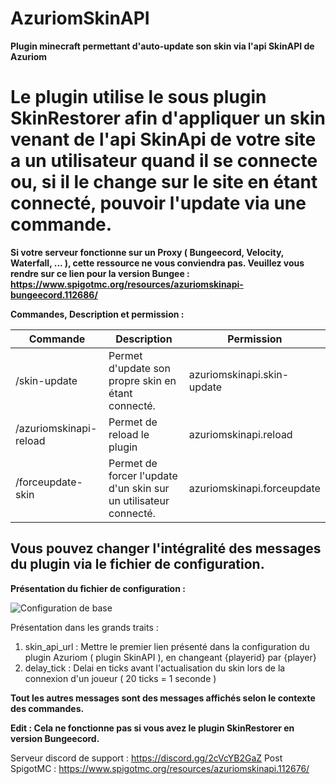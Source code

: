 # AzuriomSkinAPI
**Plugin minecraft permettant d'auto-update son skin via l'api SkinAPI de Azuriom**

# Le plugin utilise le sous plugin SkinRestorer afin d'appliquer un skin venant de l'api SkinApi de votre site a un utilisateur quand il se connecte ou, si il le change sur le site en étant connecté, pouvoir l'update via une commande.

**Si votre serveur fonctionne sur un Proxy ( Bungeecord, Velocity, Waterfall, ... ), cette ressource ne vous conviendra pas. Veuillez vous rendre sur ce lien pour la version Bungee : https://www.spigotmc.org/resources/azuriomskinapi-bungeecord.112686/**

**Commandes, Description et permission :**

| Commande | Description | Permission |
|----------|----------|----------|
| /skin-update  | Permet d'update son propre skin en étant connecté.  | azuriomskinapi.skin-update | 
| /azuriomskinapi-reload | Permet de reload le plugin | azuriomskinapi.reload | 
| /forceupdate-skin | Permet de forcer l'update d'un skin sur un utilisateur connecté. | azuriomskinapi.forceupdate |


## Vous pouvez changer l'intégralité des messages du plugin via le fichier de configuration.

**Présentation du fichier de configuration :**

![Configuration de base](https://cdn.discordapp.com/attachments/1109918463415291944/1152636464128073850/image.png)

Présentation dans les grands traits : 

1. skin_api_url : Mettre le premier lien présenté dans la configuration du plugin Azuriom ( plugin SkinAPI ), en changeant {playerid} par {player}
2. delay_tick : Delai en ticks avant l'actualisation du skin lors de la connexion d'un joueur ( 20 ticks = 1 seconde )

**Tout les autres messages sont des messages affichés selon le contexte des commandes.**

**Edit : Cela ne fonctionne pas si vous avez le plugin SkinRestorer en version Bungeecord.**

Serveur discord de support : https://discord.gg/2cVcYB2GaZ
Post SpigotMC : https://www.spigotmc.org/resources/azuriomskinapi.112676/
